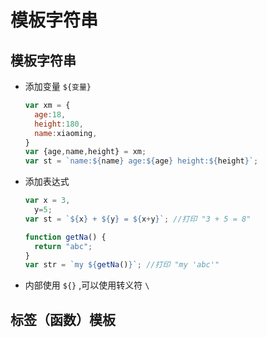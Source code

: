 # 模板字符串

## 模板字符串

  - 添加变量 `${变量}`

    ```javascript
    var xm = {
      age:18,
      height:180,
      name:xiaoming,
    }
    var {age,name,height} = xm;
    var st = `name:${name} age:${age} height:${height}`;
    ```

  - 添加表达式

    ```javascript
    var x = 3,
      y=5;
    var st = `${x} + ${y} = ${x+y}`; //打印 "3 + 5 = 8"

    function getNa() {
      return "abc";
    }
    var str = `my ${getNa()}`; //打印 "my 'abc'"
    ```

  - 内部使用  `${}` ,可以使用转义符 `\`

## 标签（函数）模板

